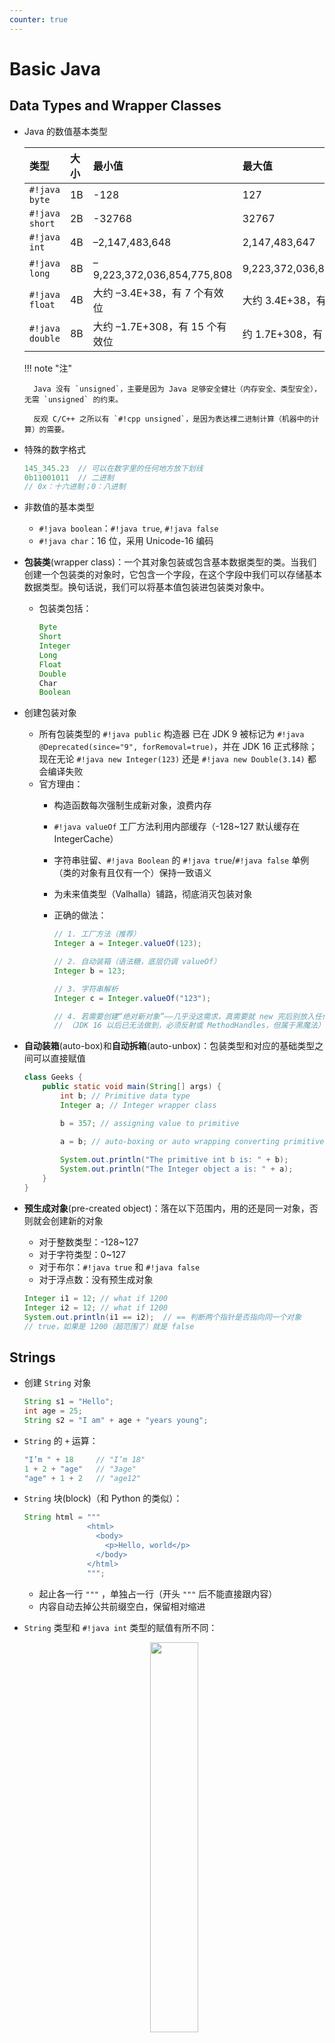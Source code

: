 ```yaml
---
counter: true
---
```


# Basic Java

## Data Types and Wrapper Classes

- Java 的数值基本类型

    |类型|大小|最小值|最大值|
    |:-|:-|:-|:-|
    |`#!java byte`|1B|-128|127|
    |`#!java short`|2B|-32768|32767|
    |`#!java int`|4B|–2,147,483,648|2,147,483,647|
    |`#!java long`|8B|–9,223,372,036,854,775,808|9,223,372,036,854,775,807|
    |`#!java float`|4B|大约 –3.4E+38，有 7 个有效位|大约 3.4E+38，有 7 个有效位|
    |`#!java double`|8B|大约 –1.7E+308，有 15 个有效位|约 1.7E+308，有 15 个有效位|

    !!! note "注"

        Java 没有 `unsigned`，主要是因为 Java 足够安全健壮（内存安全、类型安全），无需 `unsigned` 的约束。

        反观 C/C++ 之所以有 `#!cpp unsigned`，是因为表达裸二进制计算（机器中的计算）的需要。
    
- 特殊的数字格式

    ```java
    145_345.23  // 可以在数字里的任何地方放下划线
    0b11001011  // 二进制
    // 0x：十六进制；0：八进制
    ```

- 非数值的基本类型
    - `#!java boolean`：`#!java true`, `#!java false`
    - `#!java char`：16 位，采用 Unicode-16 编码

- **包装类**(wrapper class)：一个其对象包装或包含基本数据类型的类。当我们创建一个包装类的对象时，它包含一个字段，在这个字段中我们可以存储基本数据类型。换句话说，我们可以将基本值包装进包装类对象中。
    - 包装类包括：

        ```java
        Byte
        Short
        Integer
        Long
        Float
        Double
        Char
        Boolean
        ```

- 创建包装对象
    - 所有包装类型的 `#!java public` 构造器 已在 JDK 9 被标记为 `#!java @Deprecated(since="9", forRemoval=true)`，并在 JDK 16 正式移除；现在无论 `#!java new Integer(123)` 还是 `#!java new Double(3.14)` 都会编译失败
    - 官方理由：
        - 构造函数每次强制生成新对象，浪费内存
        - `#!java valueOf` 工厂方法利用内部缓存（-128~127 默认缓存在 IntegerCache）
        - 字符串驻留、`#!java Boolean` 的 `#!java true`/`#!java false` 单例（类的对象有且仅有一个）保持一致语义
        - 为未来值类型（Valhalla）铺路，彻底消灭包装对象
        - 正确的做法：

            ```java
            // 1. 工厂方法（推荐）
            Integer a = Integer.valueOf(123);

            // 2. 自动装箱（语法糖，底层仍调 valueOf）
            Integer b = 123;

            // 3. 字符串解析
            Integer c = Integer.valueOf("123");

            // 4. 若需要创建“绝对新对象”——几乎没这需求，真需要就 new 完后别放入任何缓存
            // （JDK 16 以后已无法做到，必须反射或 MethodHandles，但属于黑魔法）
            ```

- **自动装箱**(auto-box)和**自动拆箱**(auto-unbox)：包装类型和对应的基础类型之间可以直接赋值

    ```java
    class Geeks {
        public static void main(String[] args) {
            int b; // Primitive data type
            Integer a; // Integer wrapper class

            b = 357; // assigning value to primitive

            a = b; // auto-boxing or auto wrapping converting primitive int to Integer object
            
            System.out.println("The primitive int b is: " + b);
            System.out.println("The Integer object a is: " + a);
        }
    }
    ```

- **预生成对象**(pre-created object)：落在以下范围内，用的还是同一对象，否则就会创建新的对象
    - 对于整数类型：-128~127
    - 对于字符类型：0~127
    - 对于布尔：`#!java true` 和 `#!java false`
    - 对于浮点数：没有预生成对象

    ```java
    Integer i1 = 12; // what if 1200
    Integer i2 = 12; // what if 1200
    System.out.println(i1 == i2);  // == 判断两个指针是否指向同一个对象
    // true，如果是 1200（超范围了）就是 false
    ```


## Strings

- 创建 `String` 对象

  ```java
  String s1 = "Hello";
  int age = 25;
  String s2 = "I am" + age + "years young";
  ```

- `String` 的 `+` 运算：

  ```java
  "I’m " + 18     // "I’m 18"
  1 + 2 + "age"   // "3age"
  "age" + 1 + 2   // "age12"
  ```

- `String` 块(block)（和 Python 的类似）：

  ```java
  String html = """
                <html>
                  <body>
                    <p>Hello, world</p>
                  </body>
                </html>
                """;
  ```

  - 起止各一行 `"""` ，单独占一行（开头 `"""` 后不能直接跟内容）
  - 内容自动去掉公共前缀空白，保留相对缩进

- `String` 类型和 `#!java int` 类型的赋值有所不同：

  <div style="text-align: center">
      <img src="images/lec2/1.png" width=40%>
  </div>

- `String` 的相等性

    ```java
    // tests identity（比较两个引用是否指向同一个对象）
    if (input == "bye") {
    // ...
    }

    // tests equality（这个才是比较内容的相等性）
    if (input.equals("bye")) {
    // ...
    }
    ```

    - `String` 应始终用 `#!java .equals()` 方法做比较

!!! note "更多 `String` 的 API 见[官方文档](https://docs.oracle.com/javase/8/docs/api/java/lang/String.html)"

- Java 中的 `String` 是**不可变的**(immutable)
    - 不可变的：创建 `String` 实例后内容无法再更改
        - `String` 类没有任何函数改变字符串的内容
    - 然而，声明为 `String` 引用的变量可以在任何时候改变以指向其他 `String` 对象
        - 但仍然无法直接修改 `String` 的内容
    - C++ 是可变的，Python 是不可变的
        - 因此整个 Java 生态可以放心地把 `String` 当成基础设施：随手缓存、随处共享、当 key、当锁、当常量，而无需拷贝或同步

    ??? info "为什么要“不可变”"

        - 并发/线程安全
            - 无状态：对象只读，天然支持多线程共享，无需同步
            - Race-free：写并发代码时不用担心“读到一半被修改”
        - 哈希与索引
            - hashCode 缓存：计算一次后缓存到字段 `hash` ，后续 `HashMap/get` 直接复用，复杂度从 O(n) -> O(1)
            - Key 可信：作为 `HashMap` / `HashSet` 的 key 时，中途内容变化导致哈希漂移的灾难不可能发生（对比 `char[]` 或 `StringBuilder`）
        - 字符串常量池（StringTable）
            - `intern()` 复用：字面量自动入池，相同内容全局一份，节省堆内存
            - 地址比较：`"foo"=="foo"` 直接返回 `true`，JVM 级别优化
        - 安全性与完整性
            - 类加载器隔离：类名、文件路径、权限字符串一旦传入就无法被篡改，防止“在 check 之后、use 之前”被恶意代码改掉
            - 网络/文件句柄：`new URL("http://xxx")` 的协议、主机名不可变，避免校验后地址被替换
        - 编译器 & JVM 优化
            - 字符串折叠：编译期常量表达式 `"a" + "b"` 直接变成 `"ab"` ，减少运行时拼接
            - 栈上优化：逃逸分析后不可变对象可拆成标量替换，消灭堆分配
            - 共享子串：JDK 7 以前 substring 共享底层 `char[]`（offset + count），避免复制；JDK 7 之后虽然改为复制，但仍保留不可变语义，让 JIT 放心做循环不变量外提等优化

    - 除不可变的 `String` 类型外，还有两个常用的可修改的字符串类型：
        - `StringBuffer`：线程安全，同步，性能稍慢
        - `StringBuilder`：非线程安全，不同步，性能更快

        ```java
        // StringBuilder 示例（单线程）
        StringBuilder sb1 = new StringBuilder("Hello");
        sb1.append(" World");

        // StringBuffer 示例（多线程）
        StringBuffer sb2 = new StringBuffer("Hello");
        sb2.append(" World");
        ```

    ??? question "思考"

        === "问题"

            ```java
            String s = "";
            for (int i = 0; i < 100; i++)
                s += i;
            ```

            这个过程会制造 201 个对象，并扔掉 200 个。请问这 201 个对象是哪里制造的？

        === "解答"

            开始 `s` 的初始化 1 次 + 100 次迭代 *（`s` 和 `i` 各创建一次）= 201

    - 如果需要不断运算逐渐形成大的字符串，应该使用 `StringBuffer`

        ```java
        StringBuffer sb = new StringBuffer();
        for (int i = 0; i < 100; i++)
            sb.append("" + i);
        String s = sb.toString();
        ```

- 转换至 `String`
    - 当 Java 在拼接时将数据转换至字符串形式时，它会调用一个由 `String` 定义的 `String` 转换方法 `#!java valueOf()` 的其中一个重载版本
    - `#!java valueOf()` 对所有简单类型和 `Object` 类型都有重载版本
    - 对于简答类型，`#!java valueOf()` 返回一个包含人类可读的，和原数据等价的字符串
    - 每个类都可以实现 `#!java toString()` 方法，因为它是由 `Object` 定义的
    - 对于我们自己创建的类，我们可以重写(override) `#!java toString()` 方法，并提供我们自己编写的简单形式
    - 要实现 `#!java toString()`，只需返回一个包含人类可读的字符串，并能合理描述类的对象的 `String` 对象即可

- 检索来自 `String` 的数据
    - “**类型包装**(type wrapper)”类（`#!java Integer`, `#!java Long`, `#!java Float`, `#!java Double`）提供了一个 `#!java valueOf()` 方法，它能将 `String` 转换为那个类型的对象

    ```java
    String piStr = "3.14159";
    Float pi = Float.valueOf(piStr);
    float pi2 = Float.parseFLOAT(piStr);
    ```


## Classes and Objects

- 定义一个类

    ```java
    class Main {
        public Main(int i) { _i = i; }
        public int get() { return _i; }
        private int _i;
    }
    ```

    - 在闭合花括号后没有 `;`（C++ 是有的）
    - 类的首字母大写，而变量或函数的首字母小写
    - 函数体位于类的花括号内
    - 每个成员要指定访问控制修饰符（比如 `#!java public`）
    - 构造函数中没有初始化列表（好像是 C++ 特有的语法）

- **编译单元**(compliation unit)
    - 每个编译单元必须有一个以 .java 结尾的名称，并且在该编译单元内部可以有一个 `#!java public` 类，该类必须与文件名相同
    - 每个编译单元中只能有一个 `#!java public` 类
    - 当你编译一个 .java 文件时，你会得到一个与文件名完全相同但扩展名为 .class 的输出文件，每个 .java 文件中的每个类都有一个这样的文件
    - 一个可运行的程序是一堆 .class 文件

- 创建一个对象：唯一的方式是使用 `#!java new` 运算符

    ```java
    class Value {
        private int i;
        public Value(int ii) { i = ii;}
        public int get() { return i;}
    }
    public class Main {
        public static void main(String[] args) {
            Value v = new Value(12);
            System.out.println(v.get());
        }
    }
    ```

- 赋值：赋值“从一个对象到另一个对象”是指将句柄从一个位置复制到另一个位置
- 按值传递

    ???+ example "例子"

        === "例1"

            ```java
            void f(int n) {
                n = 9;
            }
            int k;
            k = 10;
            f(k);
            ```

        === "例2"

            ```java
            class Number {
                public int i;
            }
            void f(Number n) {
                n.i = 9;
            }
            Number k = new Number();
            k.i = 10;
            f(k);
            ```

- 关系表达式
    - `==`, `!=` 能处理任意对象，但是要注意
        - 对于基本数据类型，比较的确实是值
        - 对于引用数据类型，比较的却是对象的内存的地址，即判断是否指向同一个对象

- `#!java switch` 表达式
    - 从 Java 12 开始，引入了 `#!java switch` 表达式，它是对传统 `#!java switch` 语句的增强
    - 传统的 `#!java switch` 是**语句**(statement)，只能执行分支逻辑；而新的 `#!java switch` 表达式**可以返回值**，更加简洁、安全

    ```java
    int day = 3;
    String result = switch (day) {
        case 1 -> "Monday";
        case 2 -> "Tuesday";
        case 3 -> "Wednesday";
        case 4 -> "Thursday";
        case 5 -> "Friday";
        case 6，7 -> "weekend"； // 多个值合并
        default -> "Invalid day";
    } ;
    System.out.println(result); // 输出 "Wednesday"
    ```

    - 使用 `->` 箭头语法，避免了传统 `#!java break` 的繁琐
    - `#!java switch` 表达式返回一个值，可以直接赋给变量
    - 支持多个 `#!java case` 合并（用逗号分隔）
    - 必须覆盖所有可能情况，否则需要 `#!java default`
    - `#!java yield`：如果想在 `#!java switch` 分支里写更复杂的逻辑，需要用 `#!java yield` 返回值

        ```java
        int day = 3;
        String result = switch (day) {
            case 1, 2, 3 -> {
                String prefix =
                yield prefix + day; "Early week: ";
                // 用 yield 返回结果
            }
            case 4, 5 -> "Mid week";
            case 6, 7 -> "Weekend";
            default -> throw new IllegalArgumentException("Invalid day: " + day);
        };
        System.out.println(result); // 输出 "Early week: 3"
        ```

    - Java 的 `#!java switch` 表达式之所以不需要 `#!java break`，是因为 `#!java switch` 表达式只会匹配其中一个 `#!java case`，一旦匹配上就执行箭头后面的操作，随后立即退出，不会检查后续的 `#!java case` 了

- 成员初始化
    - Java 竭尽全力确保任何变量在使用前都得到正确初始化
    - 由于任何方法都可以初始化或使用该数据，所以强制用户在数据被使用前将其初始化为适当的值可能并不实际。因此，类的每个基本数据类型成员都会被保证获得一个初始值 `0`
    - 指明初始化

        ```java
        class Measurement {
            boolean b = true;
            char c = 'x';
            int i = 47;
        };

        class Measurement2 {
            Depth o = new Depth();
        };

        class CInit {
            int i = f(); // ...
        }
        class CInit {
            int i = f();
            int k = g(i); // ...
        };

        class CInitWrong { // this is wrong
            int j = g(i);
            int i = f(); // ...
        };
        ```

    - 初始化的顺序：在一个类中，初始化的顺序由类中定义变量的顺序决定（和 C++ 一样）

- `#!java this` 是一个**代理构造函数**(delegating ctor)
    - 关键字 `#!java this` 产生被调用的对象方法的引用
    - `#!java this` 能显式调用另一个构造函数

    ```java
    public class Foo {
        Foo(int x) {
            System.out.println("x=" + x);
        }
        
        Foo(int x, int y) {
            this(x); // ✅ 合法，必须是第一条语句
            System.out.println("y=" + y);
        }
    }
    ```

- 清理(cleanup)：`#!java finalize()`
    - 当垃圾收集器准备释放用于存储对象的内存时，它将首先调用其 `#!java finalize()` 方法
    - 但这个方法和 C++ 的析构函数截然不同
        - 垃圾回收 != 析构
        - 对象可能无法被垃圾回收
        - 垃圾回收仅关乎内存


## Static Members

- 静态成员当然还是类的成员
- `#!java Class` 对象
    - `Class` 对象用于创建类中所有的“常规(regular)”对象。每当创建一个新的类，也会创建一个单独的 `#!java class`对象（并且相应地会被存储在一个同名 .class 文件中）
    - 运行时，当想要创建某个类的对象时，执行程序的 JVM 首先会检查该类型的 `#!java Class` 对象是否已加载。如果未加载，JVM将通过查找具有该名称的 .class 文件来加载它

- 初始化
    - 静态成员将在被加载到类时初始化
    - 初始化的顺序（举个例子）
        1. 第一次创建类型为 `Dog` 的对象，或者第一次访问 `Dog` 类的静态方法或静态字段时，Java 解释器必须定位到 Dog.class
        2. 随着 Dog.class 的加载，其所有的静态初始化器(initializer)都会被执行
        3. 当你创建一个新的 `Dog` 时，`Dog` 对象的构造过程首先在堆上为 `Dog` 对象分配足够的存储空间
        4. 该存储空间被清零，自动将该 `Dog` 对象中的所有原始数据类型设置为它们的默认值
        5. 在字段定义点发生的任何初始化都会被执行
        6. 构造函数将被执行
    - 显式静态初始化：Java 允许在类中特别地“静态构造子句(static construction clause)”（有时称为静态块(static block)）内分组其他静态初始化
    - 显式初始化：Java 为每个对象初始化非静态变量提供了类似的语法


## Packages

Java 的**包**(packages)是对程序的一种组织。

- `#!java import`
    - `#!java import` 关键字用于引入整个库或该库的一个成员

        ```java
        import java.util.*;
        import java.util.Vector;
        ```

    - 包提供了一种管理“**命名空间**(name space)”的机制

- 静态导入

    ```java
    // 一般导入
    import java.lang.Math;
    double r = Math.cos(Math.PI * theta);

    // 静态导入
    import static java.lang.Math.PI;
    import static java.lang.Math.*;
    double r = cos(PI * theta);
    ```

- 定义一个包
    - 回忆一下：包提供了一种管理“**命名空间**(name space)”的机制
    - 库也是一堆这样的类文件

        ```java
        package mypackage;
        public class MyClass {
            // ...
        }
        ```

    - 如果有人想使用 `MyClass`，那 ta 就得必须使用 `#!cpp import` 关键字来使 `mypackage` 中的名称可用

        ```java
        import mypackage.*;
        MyClass m = new MyClass();
        ```

- `#!java CLASSPATH`
    - 将特定包的所有 .class 文件放入单个目录中
    - `#!java CLASSPATH` 包含一个或多个用作搜索 .class 文件的根目录
    - 或可以使用 `-cp` 选项在 java 命令中使用

- 和 C/C++, Python 比较

    |编程语言|语法|实现|
    |:-|:-|:-|
    |C/C++|`#!c #include <stdio.h>`|文本插入，编译时只看原型，链接时需要编译后的二进制代码|
    |Java|`#!java import java.util.Scanner;`|装载类，用RTTI了解类，编译和运行时均需要编译后的二进制代码，会自动编译|
    |Python|`import Pandas`|装载运行 Pandas.py 文件，需要源码可见|


## Access Control

- Java 的访问说明符(access specifiers)（在类的每个成员（无论是字段还是方法）的每个定义前放置）：
    - "friendly"
        - 没有任何修饰符，那么该成员能被同一个包内所有的类访问
        - 默认包(default package)：所有未在任何包中声明且位于同一文件夹中的类都在默认包中

    - `#!java public`：谁都可以访问
    - `#!java private`：只允许相同类访问
    - `#!java protected`（有些 "friendly"）：派生类以及同一个包内的类能够访问

- 类的访问：
    - 每个类都有一个访问控制修饰符
    - 每个编译单元（文件）只能有一个公共类
    - 公共类的名称必须与文件名完全匹配
    - 虽然不典型，但可以有完全没有公共类的编译单元，在这种情况下可以随意命名文件

- 用 `#!java final` 修饰后的东西无法再改变，可修饰的东西有：
    - 字段：值无法改变
    - 方法：派生类无法重写该方法
    - 类：类无法被继承